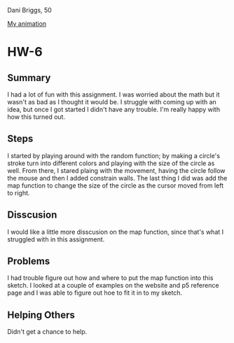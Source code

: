 Dani Briggs, 50

[My animation](https://dani-briggs.github.io/120-work/hw-6/)

# HW-6

## Summary

I had a lot of fun with this assignment. I was worried about the math but it wasn't as bad as I thought it would be. I struggle with coming up with an idea, but once I got started I didn't have any trouble. I'm really happy with how this turned out.

## Steps

I started by playing around with the random function; by making a circle's stroke turn into different colors and playing with the size of the circle as well. From there, I stared plaing with the movement, having the circle follow the mouse and then I added constrain walls. The last thing I did was add the map function to change the size of the circle as the cursor moved from left to right.

## Disscusion

I would like a little more disscusion on the map function, since that's what I struggled with in this assignment.


## Problems

I had trouble figure out how and where to put the map function into this sketch. I looked at a couple of examples on the website and p5 reference page and I was able to figure out hoe to fit it in to my sketch.

## Helping Others

Didn't get a chance to help.
